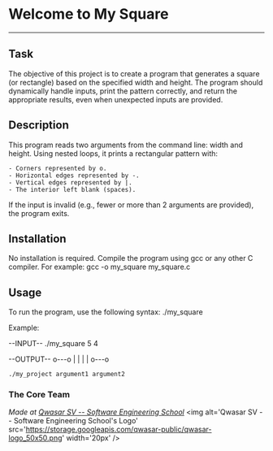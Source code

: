 # Welcome to My Square
***

## Task
The objective of this project is to create a program that generates a square (or rectangle) based on the specified width and height.
The program should dynamically handle inputs, print the pattern correctly, and return the appropriate results, even when unexpected inputs are provided.

## Description
This program reads two arguments from the command line: width and height. Using nested loops, it prints a rectangular pattern with:

    - Corners represented by o.
    - Horizontal edges represented by -.
    - Vertical edges represented by |.
    - The interior left blank (spaces).

If the input is invalid (e.g., fewer or more than 2 arguments are provided), the program exits.

## Installation
No installation is required. Compile the program using gcc or any other C compiler.
For example: gcc -o my_square my_square.c

## Usage
To run the program, use the following syntax: ./my_square <width> <height>

Example:

--INPUT--
./my_square 5 4

--OUTPUT--
o---o
|   |
|   |
o---o


```
./my_project argument1 argument2
```

### The Core Team


<span><i>Made at <a href='https://qwasar.io'>Qwasar SV -- Software Engineering School</a></i></span>
<span><img alt='Qwasar SV -- Software Engineering School's Logo' src='https://storage.googleapis.com/qwasar-public/qwasar-logo_50x50.png' width='20px' /></span>
